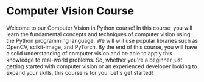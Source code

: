 # Computer Vision Course

Welcome to our Computer Vision in Python course! In this course, you will learn the fundamental concepts and techniques of computer vision using the Python programming language. We will will use popular libraries such as OpenCV, scikit-image, and PyTorch. By the end of this course, you will have a solid understanding of computer vision and be able to apply this knowledge to real-world problems. So, whether you're a beginner just getting started with computer vision or an experienced developer looking to expand your skills, this course is for you. Let's get started!